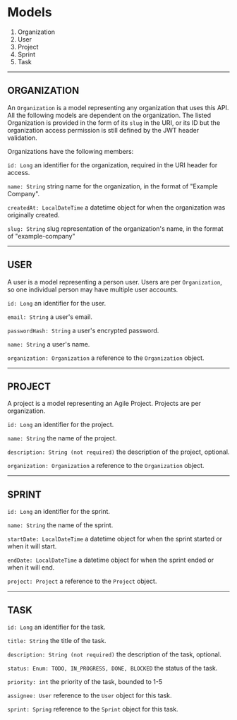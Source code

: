 # Models

1. Organization
2. User
3. Project
4. Sprint
5. Task
---

## ORGANIZATION

An `Organization` is a model representing any organization that uses this API. All the following models are dependent on the organization.
The listed Organization is provided in the form of its `slug` in the URI, or its ID but the organization access permission is still defined by the JWT header validation.

Organizations have the following members:

`id: Long` an identifier for the organization, required in the URI header for access.

`name: String` string name for the organization, in the format of "Example Company".

`createdAt: LocalDateTime` a datetime object for when the organization was originally created.

`slug: String` slug representation of the organization's name, in the format of "example-company"

---

## USER

A user is a model representing a person user. Users are per `Organization`, so one individual person may have multiple user accounts. 

`id: Long` an identifier for the user.

`email: String` a user's email.

`passwordHash: String` a user's encrypted password.

`name: String` a user's name.

`organization: Organization` a reference to the `Organization` object.

---

## PROJECT

A project is a model representing an Agile Project. Projects are per organization.

`id: Long` an identifier for the project.

`name: String` the name of the project.

`description: String (not required)` the description of the project, optional.

`organization: Organization` a reference to the `Organization` object.

---

## SPRINT

`id: Long` an identifier for the sprint.

`name: String` the name of the sprint.

`startDate: LocalDateTime` a datetime object for when the sprint started or when it will start.

`endDate: LocalDateTime` a datetime object for when the sprint ended or when it will end.

`project: Project` a reference to the `Project` object.

---

## TASK

`id: Long` an identifier for the task.

`title: String` the title of the task.

`description: String (not required)` the description of the task, optional.

`status: Enum: TODO, IN_PROGRESS, DONE, BLOCKED` the status of the task.

`priority: int` the priority of the task, bounded to 1-5

`assignee: User` reference to the `User` object for this task.

`sprint: Spring` reference to the `Sprint` object for this task.



